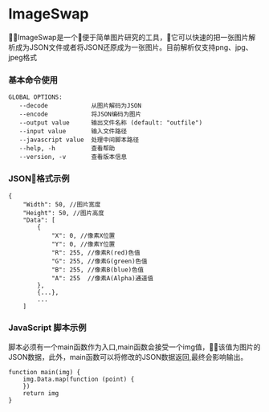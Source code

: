 # ImageSwap
ImageSwap是一个便于简单图片研究的工具，它可以快速的把一张图片解析成为JSON文件或者将JSON还原成为一张图片。目前解析仅支持png、jpg、jpeg格式

### 基本命令使用
```
GLOBAL OPTIONS:
   --decode            从图片解码为JSON
   --encode            将JSON编码为图片
   --output value      输出文件名称 (default: "outfile")
   --input value       输入文件路径
   --javascript value  处理中间脚本路径
   --help, -h          查看帮助
   --version, -v       查看版本信息
```

### JSON格式示例
```
{
    "Width": 50, //图片宽度
    "Height": 50, //图片高度
    "Data": [
        {
            "X": 0, //像素X位置 
            "Y": 0, //像素Y位置
            "R": 255, //像素R(red)色值
            "G": 255, //像素G(green)色值
            "B": 255, //像素B(blue)色值
            "A": 255  //像素A(Alpha)通道值
        },
        {...},
        ...
    ]
```

### JavaScript 脚本示例
脚本必须有一个main函数作为入口,main函数会接受一个img值，该值为图片的JSON数据，此外，main函数可以将修改的JSON数据返回,最终会影响输出。
```
function main(img) { 
    img.Data.map(function (point) {
    })
    return img
}
```

